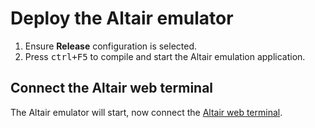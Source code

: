 # Deploy the Altair emulator

1. Ensure **Release** configuration is selected.
1. Press <kbd>ctrl+F5</kbd> to compile and start the Altair emulation application.

## Connect the Altair web terminal

The Altair emulator will start, now connect the [Altair web terminal](../../Altair-Web-Terminal).
